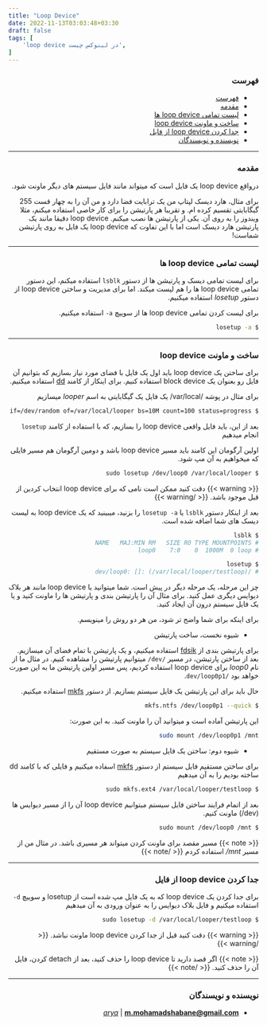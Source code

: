 ```yaml
---
title: "Loop Device"
date: 2022-11-13T03:03:48+03:30
draft: false
tags: [
    'loop device در لینوکس چیست',
]
---
```



<div dir='rtl'>

### فهرست

- [فهرست](#فهرست)
- [مقدمه](#مقدمه)
- [لیست تمامی loop device ها](#لیست-تمامی-loop-device-ها)
- [ساخت و ماونت loop device](#ساخت-و-ماونت-loop-device)
- [جدا کردن loop device از فایل](#جدا-کردن-loop-device-از-فایل)
- [نویسنده و نویسندگان](#نویسنده-و-نویسندگان)


---

### مقدمه   

درواقع
loop device 
یک فایل است که میتواند مانند فایل سیستم های دیگر ماونت شود.

برای مثال، هارد دیسک لپتاپ من یک ترابایت فضا دارد و من آن را به چهار قست 255 گیگابایتی تقسیم کرده ام.
و تقریبا هر پارتیشن را برای کار خاصی استفاده میکنم، مثلا ویندوز را به روی آن.
یکی از پارتیشن ها نصب میکنم.
loop device
دقیقا مانند یک پارتیشن هارد دیسک است اما با این تفاوت که
loop device
یک فایل به روی پارتیشن شماست!

---

### لیست تمامی loop device ها

برای لیست تمامی دیسک و پارتیشن ها از دستور
`lsblk`
استفاده میکنم، این دستور تمامی
loop device
ها را هم لیست میکند.
اما برای مدیریت و ساختن
loop device
از دستور
*losetup*
استفاده میکنیم.

برای لیست کردن تمامی
loop device
ها از سوییچ 
`a-`
استفاده میکنیم.

```bash
$ losetup -a
```

---

### ساخت و ماونت loop device

برای ساختن یک
loop device
باید اول یک فایل با فضای مورد نیاز بسازیم که بتوانیم آن فایل رو بعنوان یک
block device
استفاده کنیم. برای اینکار از کامند
[dd](/tools/dd/dd)
استفاده میکنیم.

برای مثال در پوشه
/var/local/
یک فایل یک گیگابایتی به اسم
*looper*
میسازیم

```bash
$ dd if=/dev/random of=/var/local/looper bs=10M count=100 status=progress
```

بعد از این، باید فایل واقعی
loop device
را بسازیم، که با استفاده از کامند
`losetup`
انجام میدهیم

اولین آرگومان این کامند باید مسیر
loop device
باشد و دومین آرگومان هم مسیر فایلی که میخواهیم به آن مپ شود.

```bash
$ sudo losetup /dev/loop0 /var/local/looper
```

{{< warning >}}
دقت کنید ممکن است نامی که برای
loop device
انتخاب کردین از قبل موجود باشد.
{{< /warning >}}


بعد از اینکار دستور
`lsblk`
یا
`losetup -a`
را بزنید، میبینید که یک
loop device
به لیست دیسک های شما اضافه شده است.

```bash
$ lsblk
# NAME   MAJ:MIN RM   SIZE RO TYPE MOUNTPOINTS
# loop0    7:0    0  1000M  0 loop 

$ losetup
# /dev/loop0: []: (/var/local/looper/testloop)
```

چز این مرحله، یک مرحله دیگر در پیش است.
شما میتوانید با
loop device
مانند هر بلاک دیوایس دیگری عمل کنید. برای مثال آن را پارتیشن بندی و پارتیشن ها را ماونت کنید
و یا یک فایل سیستم درون آن ایجاد کنید.

برای اینکه برای شما واضح تر شود، من هر دو روش را مینویسم.

- شیوه نخست، ساخت پارتیشن

برای پارتیشن بندی از
[fdsik](/tools/fdisk/fdisk)
استفاده میکنیم، و یک پارتیشن با تمام فضای آن میسازیم.
بعد از ساختن پارتیشن، در مسیر
`/dev/`
میتوانیم پارتیشن را مشاهده کنیم.
در مثال ما از نام
*loop0*
برای
loop device 
استفاده کردیم، پس مسیر اولین پارتیشن ما به این صورت خواهد بود
`/dev/loop0p1`.

حال باید برای این پارتیشن یک فایل سیستم بسازیم. از دستور
[mkfs](/tools/mkfs/mkfs)
استفاده میکنیم.

```bash
$ mkfs.ntfs /dev/loop0p1 --quick
```

این پارتیشن آماده است و میتوانید آن را ماونت کنید.
به این صورت:

```bash
sudo mount /dev/loop0p1 /mnt
```

- شیوه دوم: ساختن یک فایل سیستم به صورت مستقیم

برای ساختن مستقیم فایل سیستم از دستور
[mkfs](/tools/mkfs/mkfs)
اسفاده میکنیم و فایلی که با کامند
dd
ساخته بودیم را به آن میدهیم

```bash
$ sudo mkfs.ext4 /var/local/looper/testloop
```

بعد از اتمام فرایند ساختن فایل سیستم میتوانیم
loop device
آن را از مسیر دیوایس ها
(dev/)
ماونت کنیم.

```bash
$ sudo mount /dev/loop0 /mnt
```

{{< note >}}
مسیر مقصد برای ماونت کردن میتواند هر مسیری باشد. در مثال من از مسیر
_mnt/_
استفاده کردم
{{< /note >}}

---

### جدا کردن loop device از فایل

برای جدا کردن یک
loop device
که به یک فایل مپ شده است از
losetup
و سوییچ
`d-`
استفاده میکنیم و فایل بلاک دیوایس را به عنوان ورودی به آن میدهیم

```bash
$ sudo losetup -d /var/local/looper/testloop
```

{{< warning >}}
دقت کنید قبل از جدا کردن
loop device
ماونت نباشد.
{{< /warning >}}

{{< note >}}
اگر قصد دارید تا
loop device
را حذف کنید، بعد از
detach
کردن، فایل آن را حذف کنید.
{{< /note >}}

---

### نویسنده و نویسندگان

- *[arya](https://github.com/shabane)* | **<m.mohamadshabane@gmail.com>**

</div>
